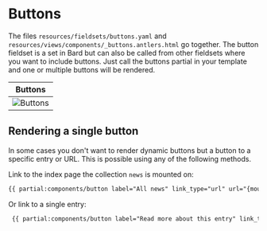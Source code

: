 # Buttons

The files `resources/fieldsets/buttons.yaml` and `resources/views/components/_buttons.antlers.html` go together. The button fieldset is a set in Bard but can also be called from other fieldsets where you want to include buttons. Just call the buttons partial in your template and one or multiple buttons will be rendered.

| Buttons |
|---|
| ![Buttons](/visuals/screenshots/button.png) |

## Rendering a single button

In some cases you don't want to render dynamic buttons but a button to a specific entry or URL. This is possible using any of the following methods.

Link to the index page the collection `news` is mounted on:
```html
{{ partial:components/button label="All news" link_type="url" url="{mount_url from='news'}" }}
```

Or link to a single entry:
```html
 {{ partial:components/button label="Read more about this entry" link_type="entry" :entry="entry" }}
```
